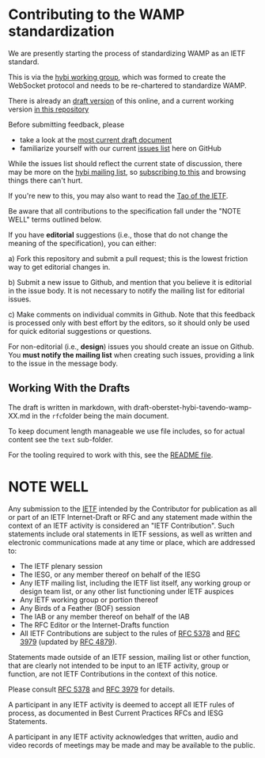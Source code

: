 # Contributing to the WAMP standardization

We are presently starting the process of standardizing WAMP as an IETF standard. 

This is via the [hybi working group](), which was formed to create the WebSocket protocol and needs to be re-chartered to standardize WAMP.

There is already an [draft version](https://tools.ietf.org/html/draft-oberstet-hybi-tavendo-wamp) of this online, and a current working version [in this repository](https://github.com/wamp-proto/wamp-proto/)

Before submitting feedback, please 

* take a look at the [most current draft document](https://tools.ietf.org/html/draft-oberstet-hybi-tavendo-wamp)
* familiarize yourself with our current [issues list](https://github.com/wamp-proto/wamp-proto/issues) here on GitHub

While the issues list should reflect the current state of discussion, there may be more on the [hybi mailing list](https://mailarchive.ietf.org/arch/search/?email_list=hybi), so [subscribing to this](https://www.ietf.org/mailman/listinfo/hybi) and browsing things there can't hurt.

If you're new to this, you may also want to read the [Tao of the IETF](http://www.ietf.org/tao.html).

Be aware that all contributions to the specification fall under the "NOTE WELL" terms outlined below.

If you have **editorial** suggestions (i.e., those that do not change the meaning of the specification), you can either:

  a) Fork this repository and submit a pull request; this is the lowest
  friction way to get editorial changes in.
  
  b) Submit a new issue to Github, and mention that you believe it is editorial
  in the issue body. It is not necessary to notify the mailing list for
  editorial issues.
  
  c) Make comments on individual commits in Github. Note that this feedback is
  processed only with best effort by the editors, so it should only be used for
  quick editorial suggestions or questions.

For non-editorial (i.e., **design**) issues you should create an issue on Github. You **must notify the mailing list** when creating such issues, providing a link to the issue in the message body.


## Working With the Drafts

The draft is written in markdown, with draft-oberstet-hybi-tavendo-wamp-XX.md in the `rfc`folder being the main document.

To keep document length manageable we use file includes, so for actual content see the `text` sub-folder.

For the tooling required to work with this, see the [README file](README.md).


# NOTE WELL

Any submission to the [IETF](http://www.ietf.org/) intended by the Contributor
for publication as all or part of an IETF Internet-Draft or RFC and any
statement made within the context of an IETF activity is considered an "IETF
Contribution". Such statements include oral statements in IETF sessions, as
well as written and electronic communications made at any time or place, which
are addressed to:

 * The IETF plenary session
 * The IESG, or any member thereof on behalf of the IESG
 * Any IETF mailing list, including the IETF list itself, any working group 
   or design team list, or any other list functioning under IETF auspices
 * Any IETF working group or portion thereof
 * Any Birds of a Feather (BOF) session
 * The IAB or any member thereof on behalf of the IAB
 * The RFC Editor or the Internet-Drafts function
 * All IETF Contributions are subject to the rules of 
   [RFC 5378](http://tools.ietf.org/html/rfc5378) and 
   [RFC 3979](http://tools.ietf.org/html/rfc3979) 
   (updated by [RFC 4879](http://tools.ietf.org/html/rfc4879)).

Statements made outside of an IETF session, mailing list or other function,
that are clearly not intended to be input to an IETF activity, group or
function, are not IETF Contributions in the context of this notice.

Please consult [RFC 5378](http://tools.ietf.org/html/rfc5378) and [RFC 
3979](http://tools.ietf.org/html/rfc3979) for details.

A participant in any IETF activity is deemed to accept all IETF rules of
process, as documented in Best Current Practices RFCs and IESG Statements.

A participant in any IETF activity acknowledges that written, audio and video
records of meetings may be made and may be available to the public.
